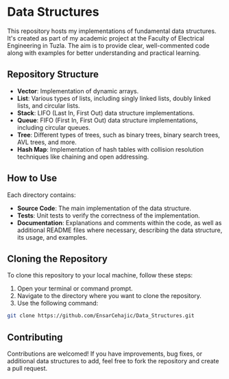 # Data Structures

This repository hosts my implementations of fundamental data structures. It's created as part of my academic project at the Faculty of Electrical Engineering in Tuzla. The aim is to provide clear, well-commented code along with examples for better understanding and practical learning.

## Repository Structure

- **Vector**: Implementation of dynamic arrays.
- **List**: Various types of lists, including singly linked lists, doubly linked lists, and circular lists.
- **Stack**: LIFO (Last In, First Out) data structure implementations.
- **Queue**: FIFO (First In, First Out) data structure implementations, including circular queues.
- **Tree**: Different types of trees, such as binary trees, binary search trees, AVL trees, and more.
- **Hash Map**: Implementation of hash tables with collision resolution techniques like chaining and open addressing.

## How to Use

Each directory contains:

- **Source Code**: The main implementation of the data structure.
- **Tests**: Unit tests to verify the correctness of the implementation.
- **Documentation**: Explanations and comments within the code, as well as additional README files where necessary, describing the data structure, its usage, and examples.

## Cloning the Repository

To clone this repository to your local machine, follow these steps:

1. Open your terminal or command prompt.
2. Navigate to the directory where you want to clone the repository.
3. Use the following command:

```bash
git clone https://github.com/EnsarCehajic/Data_Structures.git
```
## Contributing

Contributions are welcomed! If you have improvements, bug fixes, or additional data structures to add, feel free to fork the repository and create a pull request.
